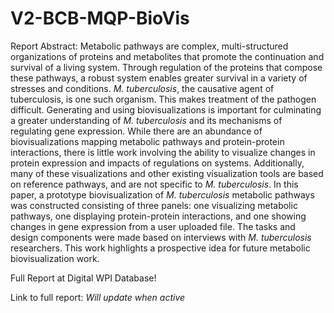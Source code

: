# V2-BCB-MQP-BioVis
Report Abstract:
Metabolic pathways are complex, multi-structured organizations of proteins and metabolites that promote the continuation and survival of a living system. Through regulation of the proteins that compose these pathways, a robust system enables greater survival in a variety of stresses and conditions. _M. tuberculosis_, the causative agent of tuberculosis, is one such organism. This makes treatment of the pathogen difficult. Generating and using biovisualizations is important for culminating a greater understanding of _M. tuberculosis_ and its mechanisms of regulating gene expression. While there are an abundance of biovisualizations mapping metabolic pathways and protein-protein interactions, there is little work involving the ability to visualize changes in protein expression and impacts of regulations on systems. Additionally, many of these visualizations and other existing visualization tools are based on reference pathways, and are not specific to _M. tuberculosis_. In this paper, a prototype biovisualization of _M. tuberculosis_ metabolic pathways was constructed consisting of three panels: one visualizing metabolic pathways, one displaying protein-protein interactions, and one showing changes in gene expression from a user uploaded file. The tasks and design components were made based on interviews with _M. tuberculosis_ researchers. This work highlights a prospective idea for future metabolic biovisualization work.


Full Report at Digital WPI Database!


Link to full report: *Will update when active*
